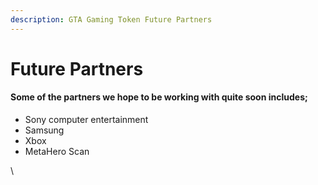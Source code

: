 ```yaml
---
description: GTA Gaming Token Future Partners
---
```


# Future Partners

#### Some of the partners we hope to be working with quite soon includes;

* Sony computer entertainment
* Samsung&#x20;
* Xbox
* MetaHero Scan

\
